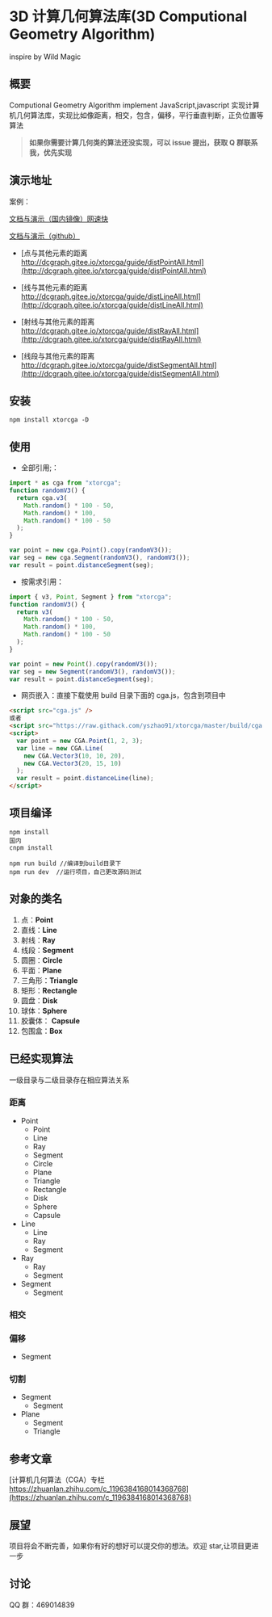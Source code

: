 # 3D 计算几何算法库(3D Computional Geometry Algorithm)

inspire by Wild Magic

## 概要

Computional Geometry Algorithm implement JavaScript,javascript 实现计算机几何算法库，实现比如像距离，相交，包含，偏移，平行垂直判断，正负位置等算法

> **如果你需要计算几何类的算法还没实现，可以 issue 提出，获取 Q 群联系我，优先实现**

## 演示地址

案例：

[文档与演示（国内镜像）网速快](http://dcgraph.gitee.io/xtorcga/)

[文档与演示（github）](https://yszhao91.github.io/xtorcga/)

- [点与其他元素的距离 http://dcgraph.gitee.io/xtorcga/guide/distPointAll.html](http://dcgraph.gitee.io/xtorcga/guide/distPointAll.html)

- [线与其他元素的距离 http://dcgraph.gitee.io/xtorcga/guide/distLineAll.html](http://dcgraph.gitee.io/xtorcga/guide/distLineAll.html)

- [射线与其他元素的距离 http://dcgraph.gitee.io/xtorcga/guide/distRayAll.html](http://dcgraph.gitee.io/xtorcga/guide/distRayAll.html)

- [线段与其他元素的距离 http://dcgraph.gitee.io/xtorcga/guide/distSegmentAll.html](http://dcgraph.gitee.io/xtorcga/guide/distSegmentAll.html)

## 安装

```
npm install xtorcga -D
```

## 使用

- 全部引用;：

```javascript
import * as cga from "xtorcga";
function randomV3() {
  return cga.v3(
    Math.random() * 100 - 50,
    Math.random() * 100,
    Math.random() * 100 - 50
  );
}

var point = new cga.Point().copy(randomV3());
var seg = new cga.Segment(randomV3(), randomV3());
var result = point.distanceSegment(seg);
```

- 按需求引用：

```javascript
import { v3, Point, Segment } from "xtorcga";
function randomV3() {
  return v3(
    Math.random() * 100 - 50,
    Math.random() * 100,
    Math.random() * 100 - 50
  );
}

var point = new Point().copy(randomV3());
var seg = new Segment(randomV3(), randomV3());
var result = point.distanceSegment(seg);
```

- 网页嵌入：直接下载使用 build 目录下面的 cga.js，包含到项目中

```html
<script src="cga.js" />
或者
<script src="https://raw.githack.com/yszhao91/xtorcga/master/build/cga.js" />
<script>
  var point = new CGA.Point(1, 2, 3);
  var line = new CGA.Line(
    new CGA.Vector3(10, 10, 20),
    new CGA.Vector3(20, 15, 10)
  );
  var result = point.distanceLine(line);
</script>
```

## 项目编译

```
npm install
国内
cnpm install

npm run build //编译到build目录下
npm run dev  //运行项目，自己更改源码测试
```

## 对象的类名

1. 点：**Point**
2. 直线：**Line**
3. 射线：**Ray**
4. 线段：**Segment**
5. 圆圈：**Circle**
6. 平面：**Plane**
7. 三角形：**Triangle**
8. 矩形：**Rectangle**
9. 圆盘：**Disk**
10. 球体：**Sphere**
11. 胶囊体： **Capsule**
12. 包围盒：**Box**

## 已经实现算法

一级目录与二级目录存在相应算法关系

### 距离

- Point
  - Point
  - Line
  - Ray
  - Segment
  - Circle
  - Plane
  - Triangle
  - Rectangle
  - Disk
  - Sphere
  - Capsule
- Line
  - Line
  - Ray
  - Segment
- Ray
  - Ray
  - Segment
- Segment
  - Segment

### 相交

### 偏移

- Segment

### 切割

- Segment
  - Segment
- Plane
  - Segment
  - Triangle

## 参考文章

[计算机几何算法（CGA）专栏 https://zhuanlan.zhihu.com/c_1196384168014368768](https://zhuanlan.zhihu.com/c_1196384168014368768)

## 展望

项目将会不断完善，如果你有好的想好可以提交你的想法。欢迎 star,让项目更进一步

## 讨论

QQ 群：469014839
